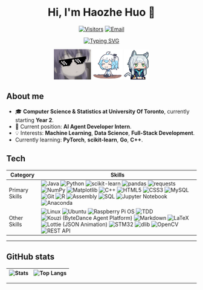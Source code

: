 <!-- Profile README for Jackymn25 -->

<div align="center">

# Hi, I'm **Haozhe Huo** 👋
<div align="center">

[![Visitors](https://komarev.com/ghpvc/?username=Jackymn25&style=flat-square)](#)
[![Email](https://img.shields.io/badge/Email-jacky.huo%40mail.utoronto.ca-red?style=flat-square)](mailto:jacky.huo@mail.utoronto.ca)

</div>

[![Typing SVG](https://readme-typing-svg.demolab.com?pause=1200&center=true&vCenter=true&color=0000FF&width=650&lines=感谢你的关注+|+Thanks+for+Your+Support)](https://git.io/typing-svg)

<div align="center">
  <img src="./assets/1.gif" alt="Banner Anime" height="80" />
  <img src="./assets/2.gif" alt="Cool Anime" height="80" />
  <img src="./assets/3.gif" alt="Cute Anime" height="80" />
</div>
</div> <!-- closed -->

## About me
- 🎓 **Computer Science & Statistics at University Of Toronto**, currently starting **Year 2**.
- 💼 Current position: **AI Agent Developer Intern**.
- 💡 Interests: **Machine Learning**, **Data Science**, **Full-Stack Development**.
- Currently learning: **PyTorch**, **scikit-learn**, **Go**, **C++**.

## Tech
| Category | Skills |
|---|---|
| Primary Skills | ![Java](https://img.shields.io/badge/Java-ED8B00?logo=openjdk&logoColor=white&style=flat) ![Python](https://img.shields.io/badge/Python-3776AB?logo=python&logoColor=white&style=flat) ![scikit-learn](https://img.shields.io/badge/scikit--learn-F7931E?logo=scikitlearn&logoColor=white&style=flat) ![pandas](https://img.shields.io/badge/pandas-150458?logo=pandas&logoColor=white&style=flat) ![requests](https://img.shields.io/badge/requests-333333?style=flat) ![NumPy](https://img.shields.io/badge/NumPy-013243?logo=numpy&logoColor=white&style=flat) ![Matplotlib](https://img.shields.io/badge/Matplotlib-11557C?logo=matplotlib&logoColor=white&style=flat) ![C++](https://img.shields.io/badge/C%2B%2B-00599C?logo=c%2B%2B&logoColor=white&style=flat) ![HTML5](https://img.shields.io/badge/HTML5-E34F26?logo=html5&logoColor=white&style=flat) ![CSS3](https://img.shields.io/badge/CSS3-1572B6?logo=css3&logoColor=white&style=flat) ![MySQL](https://img.shields.io/badge/MySQL-4479A1?logo=mysql&logoColor=white&style=flat) ![Git](https://img.shields.io/badge/Git-F05032?logo=git&logoColor=white&style=flat) ![R](https://img.shields.io/badge/R-276DC3?logo=r&logoColor=white&style=flat) ![Assembly](https://img.shields.io/badge/Assembly-6E4C13?style=flat) ![SQL](https://img.shields.io/badge/SQL-025E8C?style=flat) ![Jupyter Notebook](https://img.shields.io/badge/Jupyter%20Notebook-F37626?logo=jupyter&logoColor=white&style=flat) ![Anaconda](https://img.shields.io/badge/Anaconda-44A833?logo=anaconda&logoColor=white&style=flat) |
| Other Skills | ![Linux](https://img.shields.io/badge/Linux-FCC624?logo=linux&logoColor=black&style=flat) ![Ubuntu](https://img.shields.io/badge/Ubuntu-E95420?logo=ubuntu&logoColor=white&style=flat) ![Raspberry Pi OS](https://img.shields.io/badge/Raspberry%20Pi%20OS-A22846?logo=raspberrypi&logoColor=white&style=flat) ![TDD](https://img.shields.io/badge/TDD-0A7AA9?style=flat) ![Kouzi (ByteDance Agent Platform)](https://img.shields.io/badge/Kouzi%20(ByteDance%20Agent%20Platform)-2EAEFF?logo=bytedance&logoColor=white&style=flat) ![Markdown](https://img.shields.io/badge/Markdown-000000?logo=markdown&logoColor=white&style=flat) ![LaTeX](https://img.shields.io/badge/LaTeX-008000?logo=latex&logoColor=white&style=flat) ![Lottie (JSON Animation)](https://img.shields.io/badge/Lottie%20(JSON%20Animation)-1AB394?logo=lottiefiles&logoColor=white&style=flat) ![STM32](https://img.shields.io/badge/STM32-03234B?logo=stmicroelectronics&logoColor=white&style=flat) ![dlib](https://img.shields.io/badge/dlib-444444?style=flat) ![OpenCV](https://img.shields.io/badge/OpenCV-5C3EE8?logo=opencv&logoColor=white&style=flat) ![REST API](https://img.shields.io/badge/REST%20API-009688?logo=swagger&logoColor=white&style=flat) |


---

## GitHub stats
| ![Stats](https://github-readme-stats.vercel.app/api?username=jackymn25&show_icons=true&theme=default&hide_border=true&count_private=true&rank_icon=github&cache_seconds=21600&v=20251023a) | ![Top Langs](https://github-readme-stats.vercel.app/api/top-langs/?username=jackymn25&layout=donut&langs_count=10&theme=default&hide_border=true&cache_seconds=21600&v=20251023a) |
|---|---|


</div>

---
<!--
**Jackymn25/Jackymn25** is a ✨ _special_ ✨ repository because its `README.md` (this file) appears on your GitHub profile.

Here are some ideas to get you started:

- 🔭 I’m currently working on ...
- 🌱 I’m currently learning ...
- 👯 I’m looking to collaborate on ...
- 🤔 I’m looking for help with ...
- 💬 Ask me about ...
- 📫 How to reach me: ...
- 😄 Pronouns: ...
- ⚡ Fun fact: ...
-->
